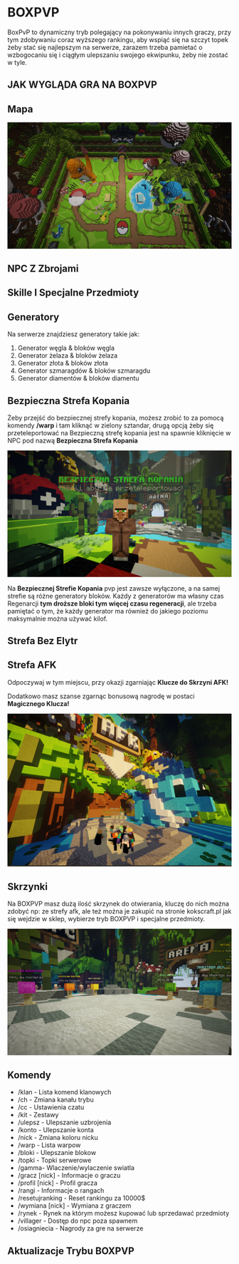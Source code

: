 # BOXPVP

BoxPvP to dynamiczny tryb polegający na pokonywaniu innych graczy, przy tym zdobywaniu coraz wyższego rankingu, aby wspiąć się na szczyt topek żeby stać się najlepszym na serwerze, zarazem trzeba pamietać o wzbogocaniu się i ciągłym ulepszaniu swojego ekwipunku, żeby nie zostać w tyle.

## JAK WYGLĄDA GRA NA BOXPVP

## Mapa
![MAPA](/assets/boxpvp/boxpvp-glowna-mapa.png)

## NPC Z Zbrojami

## Skille I Specjalne Przedmioty

## Generatory

Na serwerze znajdziesz generatory takie jak:
1. Generator węgla & bloków węgla
2. Generator żelaza & bloków żelaza
3. Generator złota & bloków złota 
4. Generator szmaragdów & bloków szmaragdu
5. Generator diamentów & bloków  diamentu

## Bezpieczna Strefa Kopania
Żeby przejść do bezpiecznej strefy kopania, możesz zrobić to za pomocą komendy **/warp** i tam kliknąć w zielony sztandar, drugą opcją żeby się przeteleportować na Bezpieczną strefę kopania jest na spawnie kliknięcie w NPC pod nazwą **Bezpieczna Strefa Kopania** 

![NPC Bezpieczna Strefa](/assets/boxpvp/boxpvp-bezpieczna-strefa.png)

Na **Bezpiecznej Strefie Kopania** pvp jest zawsze wyłączone, a na samej strefie są różne generatory bloków. Każdy z generatorów ma własny czas Regenarcji **tym droższe bloki tym więcej czasu regeneracji**, ale trzeba pamiętać o tym, że każdy generator ma również do jakiego poziomu maksymalnie można używać kilof. 

## Strefa Bez Elytr

## Strefa AFK

Odpoczywaj w tym miejscu, przy okazji zgarniając **Klucze do Skrzyni AFK!**

Dodatkowo masz szanse zgarnąc bonusową nagrodę w postaci **Magicznego Klucza!**

![strefa afk](/assets/boxpvp/boxpvp-strefa-afk.png)

## Skrzynki
Na BOXPVP masz dużą ilość skrzynek do otwierania, kluczę do nich można zdobyć np: ze strefy afk, ale też można je zakupić na stronie kokscraft.pl jak się wejdzie w sklep, wybierze tryb BOXPVP i specjalne przedmioty.

![Skrzynki](/assets/boxpvp/boxpvp-skrzynki-1.png)

## Komendy

- /klan - Lista komend klanowych
- /ch - Zmiana kanału trybu
- /cc - Ustawienia czatu
- /kit - Zestawy
- /ulepsz - Ulepszanie uzbrojenia
- /konto - Ulepszanie konta
- /nick - Zmiana koloru nicku
- /warp - Lista warpow
- /bloki - Ulepszanie blokow
- /topki - Topki serwerowe
- /gamma- Wlaczenie/wylaczenie swiatla
- /gracz [nick] - Informacje o graczu
- /profil [nick] - Profil gracza
- /rangi - Informacje o rangach
- /resetujranking - Reset rankingu za 10000$
- /wymiana [nick] - Wymiana z graczem
- /rynek - Rynek na którym możesz kupować lub sprzedawać przedmioty
- /villager - Dostęp do npc poza spawnem
- /osiagniecia - Nagrody za gre na serwerze

## Aktualizacje Trybu BOXPVP


